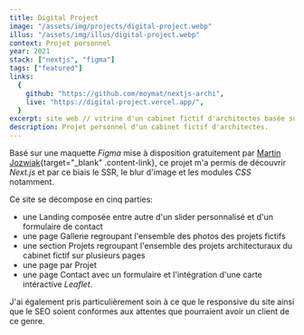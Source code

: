 ```yaml
---
title: Digital Project
image: "/assets/img/projects/digital-project.webp"
illus: "/assets/img/illus/digital-project.webp"
context: Projet personnel
year: 2021
stack: ["nextjs", "figma"]
tags: ["featured"]
links:
  {
    github: "https://github.com/moymat/nextjs-archi",
    live: "https://digital-project.vercel.app/",
  }
excerpt: site web // vitrine d'un cabinet fictif d'architectes basée sur une maquette figma de Martin Jozwiak
description: Projet personnel d'un cabinet fictif d'architectes.
---
```


Basé sur une maquette _Figma_ mise à disposition gratuitement par [Martin Jozwiak](http://marcinjozwiak.pl){target="\_blank" .content-link}, ce projet m'a permis de découvrir _Next.js_ et par ce biais le SSR, le blur d'image et les modules _CSS_ notamment.

Ce site se décompose en cinq parties:

- une Landing composée entre autre d'un slider personnalisé et d'un formulaire de contact
- une page Gallerie regroupant l'ensemble des photos des projets fictifs
- une section Projets regroupant l'ensemble des projets architecturaux du cabinet fictif sur plusieurs pages
- une page par Projet
- une page Contact avec un formulaire et l'intégration d'une carte intéractive _Leaflet_.

J'ai également pris particulièrement soin à ce que le responsive du site ainsi que le SEO soient conformes aux attentes que pourraient avoir un client de ce genre.
